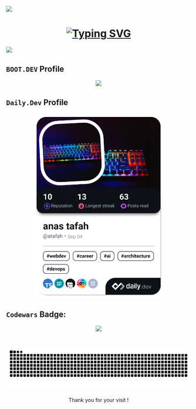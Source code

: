 <img src="https://user-images.githubusercontent.com/74038190/212257468-1e9a91f1-b626-4baa-b15d-5c385dfa7ed2.gif" width="100">
<h1 align="center">
  <a href="https://git.io/typing-svg"><img src="https://readme-typing-svg.herokuapp.com?font=Righteous&pause=500&center=true&width=435&lines=Welcome+%F0%9F%91%8B+to+my+github+profile;Welcome+%F0%9F%91%8B+to+my+github+profile;Welcome+%F0%9F%91%8B+to+my+github+profile;Welcome+%F0%9F%91%8B+to+my+github+profile;Welcome+%F0%9F%91%8B+to+my+github+profile" alt="Typing SVG" /></a>

</h1>

<img src="https://user-images.githubusercontent.com/74038190/212257468-1e9a91f1-b626-4baa-b15d-5c385dfa7ed2.gif" width="100">

##  `BOOT.DEV` Profile
<p align="center">
  <a target="_blank" href="https://www.boot.dev/u/atafah">
    <img src="https://api.boot.dev/v1/users/public/5f5b8811-5e83-4744-833a-f1dcea42576d/thumbnail" >
  </a>
</p>



##  `Daily.Dev` Profile

<p align="center">
<a href="https://app.daily.dev/atafah"><img src="./devcard.png" width="356" alt="anas tafah's Dev Card"/></a>
</p>


##  `Codewars` Badge:

<p align="center">
  <a target="_blank" href="https://www.codewars.com/users/atafah">
    <img src="https://www.codewars.com/users/atafah/badges/large">
  </a>
</p>



###

<br clear="both">

<img src="https://raw.githubusercontent.com/atafah/atafah/output/snake.svg" alt="Snake animation" />

###



<p align="center">Thank you for your visit !</p>
